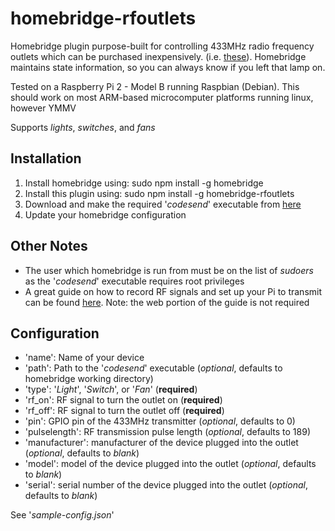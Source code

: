 # homebridge-rfoutlets

Homebridge plugin purpose-built for controlling 433MHz radio frequency outlets which can be purchased inexpensively. (i.e. [these](https://www.amazon.com/Etekcity-Wireless-Electrical-Household-Appliances/dp/B00DQELHBS "Etekcity Wireless Outlets")). Homebridge maintains state information, so you can always know if you left that lamp on.

Tested on a Raspberry Pi 2 - Model B running Raspbian (Debian). This should work on most ARM-based microcomputer platforms running linux, however YMMV

Supports *lights*, *switches*, and *fans*

## Installation

1. Install homebridge using: sudo npm install -g homebridge
2. Install this plugin using: sudo npm install -g homebridge-rfoutlets
3. Download and make the required '*codesend*' executable from [here](https://github.com/ninjablocks/433Utils/tree/master/RPi_utils "RPi_utils")
4. Update your homebridge configuration

## Other Notes

- The user which homebridge is run from must be on the list of *sudoers* as the '*codesend*' executable requires root privileges
- A great guide on how to record RF signals and set up your Pi to transmit can be found [here](https://www.samkear.com/hardware/control-power-outlets-wirelessly-raspberry-pi "Pi 433Mhz Transmitter Guide"). Note: the web portion of the guide is not required

## Configuration

- 'name': Name of your device
- 'path': Path to the '*codesend*' executable (*optional*, defaults to homebridge working directory)
- 'type': '*Light*', '*Switch*', or '*Fan*' (**required**)
- 'rf_on': RF signal to turn the outlet on (**required**)
- 'rf_off': RF signal to turn the outlet off (**required**)
- 'pin': GPIO pin of the 433MHz transmitter (*optional*, defaults to 0)
- 'pulselength': RF transmission pulse length (*optional*, defaults to 189)
- 'manufacturer': manufacturer of the device plugged into the outlet (*optional*, defaults to *blank*)
- 'model': model of the device plugged into the outlet (*optional*, defaults to *blank*)
- 'serial': serial number of the device plugged into the outlet (*optional*, defaults to *blank*)


See '*sample-config.json*'
